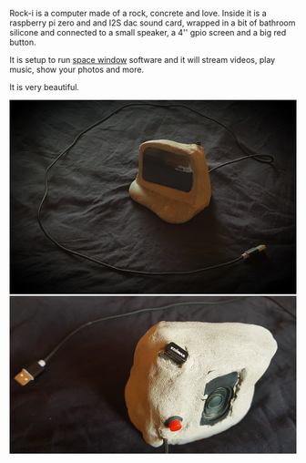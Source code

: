 Rock-i is a computer made of a rock, concrete and love. Inside it is a raspberry pi zero and and I2S dac sound card, wrapped in a bit of bathroom silicone and connected to a small speaker, a 4'' gpio screen and a big red button. 

It is setup to run [space window](https://github.com/unusualcomputers/space_window/blob/master/code/README.md) software and it will stream videos, play music, show your photos and more.

It is very beautiful. 

![rocki front](https://github.com/unusualcomputers/space_window/blob/master/pics/roki.jpg)
![rocki back](https://github.com/unusualcomputers/space_window/blob/master/pics/roki%20back.jpg)

